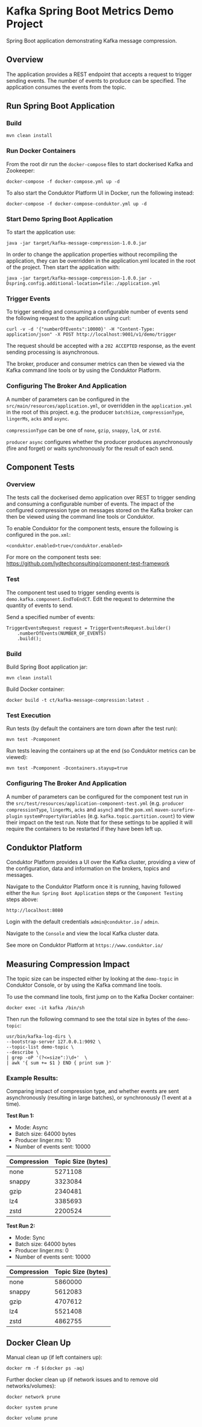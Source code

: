 # Kafka Spring Boot Metrics Demo Project

Spring Boot application demonstrating Kafka message compression.

## Overview

The application provides a REST endpoint that accepts a request to trigger sending events.  The number of events to produce can be specified.  The application consumes the events from the topic. 

## Run Spring Boot Application

### Build
```
mvn clean install
```

### Run Docker Containers

From the root dir run the `docker-compose` files to start dockerised Kafka and Zookeeper:
```
docker-compose -f docker-compose.yml up -d
```

To also start the Conduktor Platform UI in Docker, run the following instead: 
```
docker-compose -f docker-compose-conduktor.yml up -d
```

### Start Demo Spring Boot Application

To start the application use:
```
java -jar target/kafka-message-compression-1.0.0.jar
```

In order to change the application properties without recompiling the application, they can be overridden in the application.yml located in the root of the project.  Then start the application with:
```
java -jar target/kafka-message-compression-1.0.0.jar -Dspring.config.additional-location=file:./application.yml
```

### Trigger Events

To trigger sending and consuming a configurable number of events send the following request to the application using curl:

```
curl -v -d '{"numberOfEvents":10000}' -H "Content-Type: application/json" -X POST http://localhost:9001/v1/demo/trigger
```

The request should be accepted with a `202 ACCEPTED` response, as the event sending processing is asynchronous. 

The broker, producer and consumer metrics can then be viewed via the Kafka command line tools or by using the Conduktor Platform.

### Configuring The Broker And Application

A number of parameters can be configured in the `src/main/resources/application.yml`, or overridden in the `application.yml` in the root of this project.   e.g. the producer `batchSize`, `compressionType`, `lingerMs`, `acks` and `async`.

`compressionType` can be one of `none`, `gzip`, `snappy`, `lz4`, or `zstd`.

`producer` `async` configures whether the producer produces asynchronously (fire and forget) or waits synchronously for the result of each send.

## Component Tests

### Overview

The tests call the dockerised demo application over REST to trigger sending and consuming a configurable number of events.  The impact of the configured compression type on messages stored on the Kafka broker can then be viewed using the command line tools or Conduktor. 

To enable Conduktor for the component tests, ensure the following is configured in the `pom.xml`:

```
<conduktor.enabled>true</conduktor.enabled>
```

For more on the component tests see: https://github.com/lydtechconsulting/component-test-framework

### Test

The component test used to trigger sending events is `demo.kafka.component.EndToEndCT`.  Edit the request to determine the quantity of events to send.

Send a specified number of events: 
```
TriggerEventsRequest request = TriggerEventsRequest.builder()
    .numberOfEvents(NUMBER_OF_EVENTS)
    .build();
```

### Build

Build Spring Boot application jar:
```
mvn clean install
```

Build Docker container:
```
docker build -t ct/kafka-message-compression:latest .
```

### Test Execution

Run tests (by default the containers are torn down after the test run):
```
mvn test -Pcomponent
```

Run tests leaving the containers up at the end (so Conduktor metrics can be viewed):
```
mvn test -Pcomponent -Dcontainers.stayup=true
```

### Configuring The Broker And Application

A number of parameters can be configured for the component test run in the `src/test/resources/application-component-test.yml` (e.g. `producer` `compressionType`, `lingerMs`, `acks` and `async`) and the `pom.xml` `maven-surefire-plugin` `systemPropertyVariables` (e.g. `kafka.topic.partition.count`) to view their impact on the test run.  Note that for these settings to be applied it will require the containers to be restarted if they have been left up.

## Conduktor Platform

Conduktor Platform provides a UI over the Kafka cluster, providing a view of the configuration, data and information on the brokers, topics and messages.

Navigate to the Conduktor Platform once it is running, having followed either the `Run Spring Boot Application` steps or the `Component Testing` steps above:
```
http://localhost:8080
```

Login with the default credentials `admin@conduktor.io` / `admin`.

Navigate to the `Console` and view the local Kafka cluster data.

See more on Conduktor Platform at `https://www.conduktor.io/`

## Measuring Compression Impact

The topic size can be inspected either by looking at the `demo-topic` in Conduktor Console, or by using the Kafka command line tools.

To use the command line tools, first jump on to the Kafka Docker container: 
```
docker exec -it kafka /bin/sh
```

Then run the following command to see the total size in bytes of the `demo-topic`:
```
usr/bin/kafka-log-dirs \
--bootstrap-server 127.0.0.1:9092 \
--topic-list demo-topic \
--describe \
| grep -oP '(?<=size":)\d+'  \
| awk '{ sum += $1 } END { print sum }'
```

### Example Results:

Comparing impact of compression type, and whether events are sent asynchronously (resulting in large batches), or synchronously (1 event at a time). 

**Test Run 1:**

- Mode: Async
- Batch size: 64000 bytes
- Producer linger.ms: 10
- Number of events sent: 10000

|Compression| Topic Size (bytes) |
|---|-----|
|none| 5271108 |
|snappy| 3323084 |
|gzip| 2340481 |
|lz4| 3385693 |
|zstd| 2200524 |

**Test Run 2:**

- Mode: Sync
- Batch size: 64000 bytes
- Producer linger.ms: 0
- Number of events sent: 10000

|Compression| Topic Size (bytes) |
|---|-----|
|none| 5860000 |
|snappy| 5612083 |
|gzip| 4707612 |
|lz4| 5521408 |
|zstd| 4862755 |

## Docker Clean Up

Manual clean up (if left containers up):
```
docker rm -f $(docker ps -aq)
```

Further docker clean up (if network issues and to remove old networks/volumes):
```
docker network prune

docker system prune

docker volume prune
```
